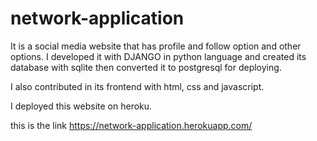# network-application
It is a social media website that has profile and follow option and other options. I developed it with DJANGO in python language and created its database with sqlite then converted it to postgresql for deploying.

I also contributed in its frontend with html, css and javascript.

I deployed this website on heroku.

this is the link https://network-application.herokuapp.com/

